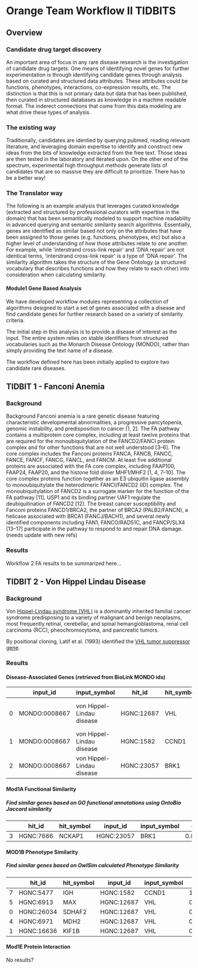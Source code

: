 # Orange Team Workflow II TIDBITS

## Overview

### Candidate drug target discovery
An important area of focus in any rare disease research is the investigation of candidate drug targets. One means of identifying novel genes for further experimentation is through identifying candidate genes through analysis based on curated and structured data attributes. These attributes could be functions, phenotypes, interactions, co-expression results, etc. The distinction is that this is not primary data but data that has been published, then curated in structured databases as knowledge in a machine readable format. The inderect connections that come from this data modeling are what drive these types of analysis.

### The existing way
Traditionally, candidates are identied by querying pubmed, reading relevant literature, and leveraging domain expertise to identify and construct new ideas from the bits of knowledge extracted from the free text. Those ideas are then tested in the laboratory and iterated upon. On the other end of the spectrum, experimental high throughput methods generate lists of candidates that are so massive they are difficult to prioritize. There has to be a better way!

### The Translator way
The following is an example analysis that leverages curated knowledge (extracted and structured by professional curators with expertise in the domain) that has been semantically modeled to support machine readability in advanced querying and semantic similarity search algorithms. Essentially, genes are identified as similar based not only on the attributes that have been assigned to those genes (e.g. functions, phenotypes, etc) but also a higher level of understanding of how those attributes relate to one another. For example, while 'interstrand cross-link repair' and 'DNA repair' are not identical terms, 'interstrand cross-link repair' is a type of 'DNA repair'. The similarity algorithm takes the structure of the Gene Ontology (a structured vocabulary that describes functions and how they relate to each other) into consideration when calculating similarity.

#### Module1 Gene Based Analysis
We have developed workflow modules representing a collection of algorithms designed to start a set of genes associated with a disease and find candidate genes for further research based on a variety of similarity criteria.

The initial step in this analysis is to provide a disease of interest as the input. The entire system relies on stable identifiers from structured vocabularies such as the Monarch Disease Ontology (MONDO), rather than simply providing the text name of a disease.

The workflow defined here has been initially applied to explore two candidate rare diseases.

## TIDBIT 1 -  Fanconi Anemia

### Background

Background Fanconi anemia is a rare genetic disease featuring characteristic developmental abnormalities, a progressive pancytopenia, genomic instability, and predisposition to cancer [1, 2]. The FA pathway contains a multiprotein core complex, including at least twelve proteins that are required for the monoubiquitylation of the FANCD2/FANCI protein complex and for other functions that are not well understood [3–6]. The core complex includes the Fanconi proteins FANCA, FANCB, FANCC, FANCE, FANCF, FANCG, FANCL, and FANCM. At least five additional proteins are associated with the FA core complex, including FAAP100, FAAP24, FAAP20, and the histone fold dimer MHF1/MHF2 [1, 4, 7–10]. The core complex proteins function together as an E3 ubiquitin ligase assembly to monoubiquitylate the heterodimeric FANCI/FANCD2 (ID) complex. The monoubiquitylation of FANCD2 is a surrogate marker for the function of the FA pathway [11]. USP1 and its binding partner UAF1 regulate the deubiquitination of FANCD2 [12]. The breast cancer susceptibility and Fanconi proteins FANCD1/BRCA2, the partner of BRCA2 (PALB2/FANCN), a helicase associated with BRCA1 (FANCJ/BACH1), and several newly identified components including FAN1, FANCO/RAD51C, and FANCP/SLX4 [13–17] participate in the pathway to respond to and repair DNA damage. (needs update with new refs)

### Results

Workflow 2 FA results to be summarized here...

## TIDBIT 2 -  Von Hippel Lindau Disease

### Background

Von [Hippel-Lindau syndrome (VHL)](http://omim.org/entry/193300) is a dominantly inherited familial cancer syndrome predisposing to a variety of malignant and benign neoplasms, most frequently retinal, cerebellar, and spinal hemangioblastoma, renal cell carcinoma (RCC), pheochromocytoma, and pancreatic tumors.

By positional cloning, Latif et al. (1993) identified the [VHL tumor suppressor gene](http://omim.org/entry/608537).

### Results

#### Disease-Associated Genes (retrieved from BioLink MONDO ids) 

|   | input_id      | input_symbol              | hit_id     | hit_symbol | relation                 | sources                     | modules |
|---|---------------|---------------------------|------------|------------|--------------------------|-----------------------------|---------|
| 0 | MONDO:0008667 | von Hippel-Lindau disease | HGNC:12687 | VHL        | pathogenic_for_condition | ctd, omim, orphane, clinvar | Mod0    |
| 1 | MONDO:0008667 | von Hippel-Lindau disease | HGNC:1582  | CCND1      | contributes to           | omim, ctd                   | Mod0    |
| 2 | MONDO:0008667 | von Hippel-Lindau disease | HGNC:23057 | BRK1       | pathogenic_for_condition | clinvar                     | Mod0    |

#### Mod1A Functional Similarity

##### Find similar genes based on GO functional annotations using OntoBio Jaccard similarity

|   | hit_id    | hit_symbol | input_id   | input_symbol | score    | module |
|---|-----------|------------|------------|--------------|----------|--------|
| 3 | HGNC:7666 | NCKAP1     | HGNC:23057 | BRK1         | 0.835714 | Mod1A  |

#### MOD1B Phenotype Similarity

##### Find similar genes based on OwlSim calculated Phenotype Similarity

|   | hit_id     | hit_symbol | input_id   | input_symbol | score    | module |
|---|------------|------------|------------|--------------|----------|--------|
| 7 | HGNC:5477  | IGH        | HGNC:1582  | CCND1        | 1.000000 | Mod1B  |
| 5 | HGNC:6913  | MAX        | HGNC:12687 | VHL          | 0.647482 | Mod1B  |
| 0 | HGNC:26034 | SDHAF2     | HGNC:12687 | VHL          | 0.629371 | Mod1B  |
| 4 | HGNC:6971  | MDH2       | HGNC:12687 | VHL          | 0.572727 | Mod1B  |
| 1 | HGNC:16636 | KIF1B      | HGNC:12687 | VHL          | 0.559557 | Mod1B  |

#### Mod1E Protein Interaction

No results?